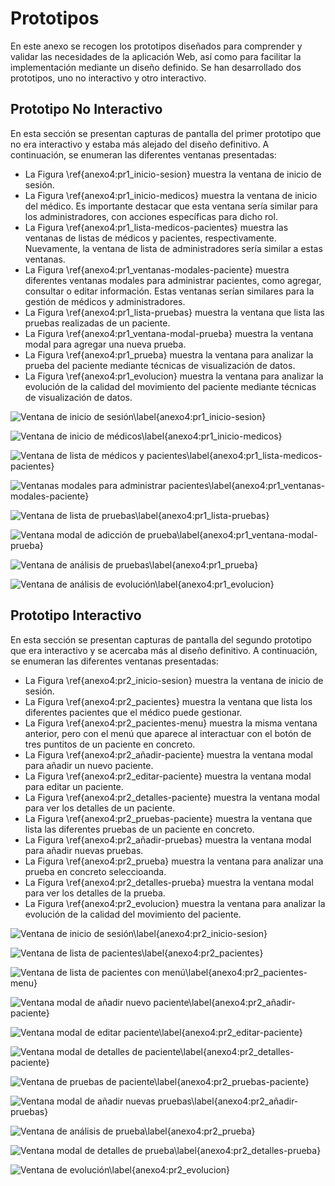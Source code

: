 # Prototipos

En este anexo se recogen los prototipos diseñados para comprender y validar las necesidades de la aplicación Web, así como para facilitar la implementación mediante un diseño definido. Se han desarrollado dos prototipos, uno no interactivo y otro interactivo. 

## Prototipo No Interactivo

En esta sección se presentan capturas de pantalla del primer prototipo que no era interactivo y estaba más alejado del diseño definitivo. A continuación, se enumeran las diferentes ventanas presentadas:

- La Figura \ref{anexo4:pr1_inicio-sesion} muestra la ventana de inicio de sesión.
- La Figura \ref{anexo4:pr1_inicio-medicos} muestra la ventana de inicio del médico. Es importante destacar que esta ventana sería similar para los administradores, con acciones específicas para dicho rol.
- La Figura \ref{anexo4:pr1_lista-medicos-pacientes} muestra las ventanas de listas de médicos y pacientes, respectivamente. Nuevamente, la ventana de lista de administradores sería similar a estas ventanas.
- La Figura \ref{anexo4:pr1_ventanas-modales-paciente} muestra diferentes ventanas modales para administrar pacientes, como agregar, consultar o editar información. Estas ventanas serían similares para la gestión de médicos y administradores.
- La Figura \ref{anexo4:pr1_lista-pruebas} muestra la ventana que lista las pruebas realizadas de un paciente.
- La Figura \ref{anexo4:pr1_ventana-modal-prueba} muestra la ventana modal para agregar una nueva prueba.
- La Figura \ref{anexo4:pr1_prueba} muestra la ventana para analizar la prueba del paciente mediante técnicas de visualización de datos.
- La Figura \ref{anexo4:pr1_evolucion} muestra la ventana para analizar la evolución de la calidad del movimiento del paciente mediante técnicas de visualización de datos.

![Ventana de inicio de sesión\label{anexo4:pr1_inicio-sesion}](anx4_pr1_inicio-sesion.png)

![Ventana de inicio de médicos\label{anexo4:pr1_inicio-medicos}](anx4_pr1_inicio-medicos.png)

![Ventana de lista de médicos y pacientes\label{anexo4:pr1_lista-medicos-pacientes}](anx4_pr1_lista-medicos-pacientes.png)

![Ventanas modales para administrar pacientes\label{anexo4:pr1_ventanas-modales-paciente}](anx4_pr1_ventanas-modales-paciente.png)

![Ventana de lista de pruebas\label{anexo4:pr1_lista-pruebas}](anx4_pr1_lista-pruebas.png)

![Ventana modal de adicción de prueba\label{anexo4:pr1_ventana-modal-prueba}](anx4_pr1_ventana-modal-prueba.png)

![Ventana de análisis de pruebas\label{anexo4:pr1_prueba}](anx4_pr1_prueba.png)

![Ventana de análisis de evolución\label{anexo4:pr1_evolucion}](anx4_pr1_evolucion.png)

## Prototipo Interactivo

En esta sección se presentan capturas de pantalla del segundo prototipo que era interactivo y se acercaba más al diseño definitivo. A continuación, se enumeran las diferentes ventanas presentadas:

- La Figura \ref{anexo4:pr2_inicio-sesion} muestra la ventana de inicio de sesión.
- La Figura \ref{anexo4:pr2_pacientes} muestra la ventana que lista los diferentes pacientes que el médico puede gestionar.
- La Figura \ref{anexo4:pr2_pacientes-menu} muestra la misma ventana anterior, pero con el menú que aparece al interactuar con el botón de tres puntitos de un paciente en concreto.
- La Figura \ref{anexo4:pr2_añadir-paciente} muestra la ventana modal para añadir un nuevo paciente.
- La Figura \ref{anexo4:pr2_editar-paciente} muestra la ventana modal para editar un paciente.
- La Figura \ref{anexo4:pr2_detalles-paciente} muestra la ventana modal para ver los detalles de un paciente.
- La Figura \ref{anexo4:pr2_pruebas-paciente} muestra la ventana que lista las diferentes pruebas de un paciente en concreto.
- La Figura \ref{anexo4:pr2_añadir-pruebas} muestra la ventana modal para añadir nuevas pruebas.
- La Figura \ref{anexo4:pr2_prueba} muestra la ventana para analizar una prueba en concreto seleccioanda.
- La Figura \ref{anexo4:pr2_detalles-prueba} muestra la ventana modal para ver los detalles de la prueba.
- La Figura \ref{anexo4:pr2_evolucion} muestra la ventana para analizar la evolución de la calidad del movimiento del paciente.

![Ventana de inicio de sesión\label{anexo4:pr2_inicio-sesion}](anx4_pr2_inicio-sesion.png)

![Ventana de lista de pacientes\label{anexo4:pr2_pacientes}](anx4_pr2_pacientes.png)

![Ventana de lista de pacientes con menú\label{anexo4:pr2_pacientes-menu}](anx4_pr2_pacientes-menu.png)

![Ventana modal de añadir nuevo paciente\label{anexo4:pr2_añadir-paciente}](anx4_pr2_añadir-paciente.png)

![Ventana modal de editar paciente\label{anexo4:pr2_editar-paciente}](anx4_pr2_editar-paciente.png)

![Ventana modal de detalles de paciente\label{anexo4:pr2_detalles-paciente}](anx4_pr2_detalles-paciente.png)

![Ventana de pruebas de paciente\label{anexo4:pr2_pruebas-paciente}](anx4_pr2_pruebas-paciente.png)

![Ventana modal de añadir nuevas pruebas\label{anexo4:pr2_añadir-pruebas}](anx4_pr2_añadir-pruebas.png)

![Ventana de análisis de prueba\label{anexo4:pr2_prueba}](anx4_pr2_prueba.png)

![Ventana modal de detalles de prueba\label{anexo4:pr2_detalles-prueba}](anx4_pr2_detalles-prueba.png)

![Ventana de evolución\label{anexo4:pr2_evolucion}](anx4_pr2_evolucion.png)
